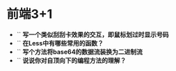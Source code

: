 # 前端3+1
- `` **写一个类似刮刮卡效果的交互，即鼠标划过时显示号码**
- `` **在Less中有哪些常用的函数？**
- `` **写个方法将base64的数据流装换为二进制流**
- `` **说说你对自顶向下的编程方法的理解？**

